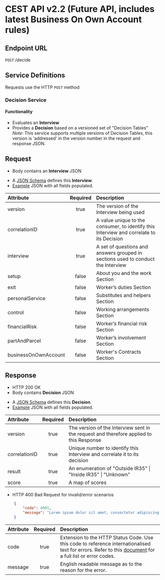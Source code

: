 
# CEST API v2.2 (Future API, includes latest Business On Own Account rules)

## Endpoint URL
`POST` /decide

## Service Definitions

Requests use the HTTP `POST` method

### Decision Service

#### Functionality

* Evaluates an __Interview__
* Provides a __Decision__ based on a versioned set of "Decision Tables" _Note:_ This service supports multiple versions of Decision Tables, this version is 'addressed' in the version number in the request and response JSON. 


## Request

* Body contains an __Interview__ JSON
- A [JSON Schema](../test/resources/schema/2.0/off-payroll-request-schema.json) defines this __Interview__.
- [Example](../test/resources/schema/2.0/off-payroll-request-sample.json) JSON with all fields populated.


| Attribute        | Required           | Description                                                          |
| :----------------|:------------------:| :--------------------------------------------------------------------|
| version          | true               | The version of the Interview being used |
| correlationID    | true               | A value unique to the consumer, to identify this Interview and correlate to its Decision|
| interview        | true               | A set of questions and answers grouped in sections used to conduct the Interview |
| setup            | false              | About you and the work Section |
| exit             | false              | Worker’s duties Section |
| personalService  | false              | Substitutes and helpers Section |
| control          | false              | Working arrangements Section |
| financialRisk    | false              | Worker’s financial risk Section |
| partAndParcel    | false              | Worker’s involvement Section |
| businessOnOwnAccount | false          | Worker's Contracts Section |


## Response

* HTTP 200 OK
* Body contains __Decision__ JSON
- A [JSON Schema](../test/resources/schema/2.0/off-payroll-response-schema.json) defines this __Decision__.
- [Example](../test/resources/schema/2.0/off-payroll-response-sample.json) JSON with all fields populated.


| Attribute            | Required           | Description                                                                                                    |
| :------------------- |:------------------:| :--------------------------------------------------------------------------------------------------------------|
| version              | true               | The version of the Interview sent in the request and therefore applied to this Response                      |
| correlationID        | true               | Unique number to identify this Interview and correlate it to its  decision |
| result               | true               | An enumeration of "Outside IR35" &#124; "Inside IR35" &#124; "Unknown"|
| score                | true               | A map of scores  |


* HTTP 400 Bad Request for invalid/error scenarios

```json
	{
		"code": 4001,
		"message": "Lorem ipsum dolor sit amet, consectetur adipiscing elit"
	}
```

| Attribute         | Required           | Description                                                                                                 |
| :-----------------|:------------------:| :-----------------------------------------------------------------------------------------------------------|
| code              | true               | Extension to the HTTP Status Code. Use this code to reference internationalised text for errors. Refer to this [document](errors.md) for a full list or error codes. |
| message           | true               | English readable message as to the reason for the error.                                                    |

